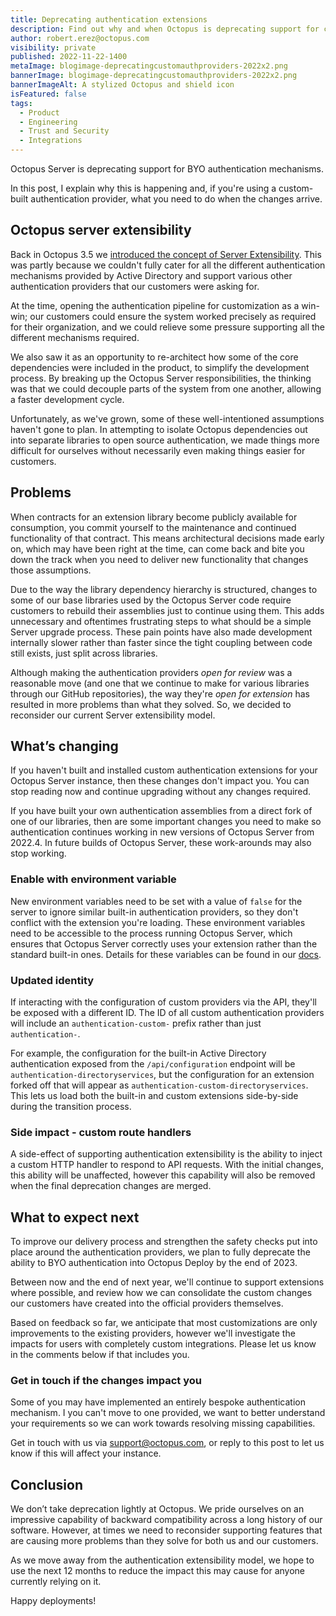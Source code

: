 ```yaml
---
title: Deprecating authentication extensions
description: Find out why and when Octopus is deprecating support for custom authentication extensions.
author: robert.erez@octopus.com
visibility: private
published: 2022-11-22-1400
metaImage: blogimage-deprecatingcustomauthproviders-2022x2.png
bannerImage: blogimage-deprecatingcustomauthproviders-2022x2.png
bannerImageAlt: A stylized Octopus and shield icon
isFeatured: false
tags: 
  - Product
  - Engineering
  - Trust and Security
  - Integrations
---
```


Octopus Server is deprecating support for BYO authentication mechanisms. 

In this post, I explain why this is happening and, if you're using a custom-built authentication provider, what you need to do when the changes arrive.

## Octopus server extensibility

Back in Octopus 3.5 we [introduced the concept of Server Extensibility](https://octopus.com/blog/octopus-deploy-3.5#octopus-deploy-server-extensibility). This was partly because we couldn't fully cater for all the different authentication mechanisms provided by Active Directory and support various other authentication providers that our customers were asking for. 

At the time, opening the authentication pipeline for customization as a win-win; our customers could ensure the system worked precisely as required for their organization, and we could relieve some pressure supporting all the different mechanisms required. 

We also saw it as an opportunity to re-architect how some of the core dependencies were included in the product, to simplify the development process. By breaking up the Octopus Server responsibilities, the thinking was that we could decouple parts of the system from one another, allowing a faster development cycle.

Unfortunately, as we've grown, some of these well-intentioned assumptions haven't gone to plan. In attempting to isolate Octopus dependencies out into separate libraries to open source authentication, we made things more difficult for ourselves without necessarily even making things easier for customers.

## Problems 

When contracts for an extension library become publicly available for consumption, you commit yourself to the maintenance and continued functionality of that contract. This means architectural decisions made early on, which may have been right at the time, can come back and bite you down the track when you need to deliver new functionality that changes those assumptions. 

Due to the way the library dependency hierarchy is structured, changes to some of our base libraries used by the Octopus Server code require customers to rebuild their assemblies just to continue using them. This adds unnecessary and oftentimes frustrating steps to what should be a simple Server upgrade process. These pain points have also made development internally slower rather than faster since the tight coupling between code still exists, just split across libraries. 

Although making the authentication providers _open for review_ was a reasonable move (and one that we continue to make for various libraries through our GitHub repositories), the way they're _open for extension_ has resulted in more problems than what they solved. So, we decided to reconsider our current Server extensibility model.

## What’s changing

If you haven't built and installed custom authentication extensions for your Octopus Server instance, then these changes don't impact you. You can stop reading now and continue upgrading without any changes required.

If you have built your own authentication assemblies from a direct fork of one of our libraries, then are some important changes you need to make so authentication continues working in new versions of Octopus Server from 2022.4. In future builds of Octopus Server, these work-arounds may also stop working.

### Enable with environment variable

New environment variables need to be set with a value of `false` for the server to ignore similar built-in authentication providers, so they don't conflict with the extension you're loading. These environment variables need to be accessible to the process running Octopus Server, which ensures that Octopus Server correctly uses your extension rather than the standard built-in ones. Details for these variables can be found in our [docs](https://docs.octopus.com).

### Updated identity

If interacting with the configuration of custom providers via the API, they'll be exposed with a different ID. The ID of all custom authentication providers will include an `authentication-custom-` prefix rather than just `authentication-`. 

For example, the configuration for the built-in Active Directory authentication exposed from the `/api/configuration` endpoint will be `authentication-directoryservices`, but the configuration for an extension forked off that will appear as `authentication-custom-directoryservices`. This lets us load both the built-in and custom extensions side-by-side during the transition process.

### Side impact - custom route handlers

A side-effect of supporting authentication extensibility is the ability to inject a custom HTTP handler to respond to API requests. With the initial changes, this ability will be unaffected, however this capability will also be removed when the final deprecation changes are merged. 

## What to expect next

To improve our delivery process and strengthen the safety checks put into place around the authentication providers, we plan to fully deprecate the ability to BYO authentication into Octopus Deploy by the end of 2023. 

Between now and the end of next year, we'll continue to support extensions where possible, and review how we can consolidate the custom changes our customers have created into the official providers themselves. 

Based on feedback so far, we anticipate that most customizations are only improvements to the existing providers, however we'll investigate the impacts for users with completely custom integrations. Please let us know in the comments below if that includes you.


### Get in touch if the changes impact you

Some of you may have implemented an entirely bespoke authentication mechanism. I you can't move to one provided, we want to better understand your requirements so we can work towards resolving missing capabilities. 

Get in touch with us via [support@octopus.com](mailto:support@octopus.com), or reply to this post to let us know if this will affect your instance.

## Conclusion

We don’t take deprecation lightly at Octopus. We pride ourselves on an impressive capability of backward compatibility across a long history of our software. However, at times we need to reconsider supporting features that are causing more problems than they solve for both us and our customers. 

As we move away from the authentication extensibility model, we hope to use the next 12 months to reduce the impact this may cause for anyone currently relying on it.

Happy deployments!